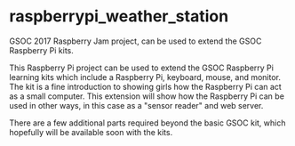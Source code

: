 # raspberrypi_weather_station
GSOC 2017 Raspberry Jam project, can be used to extend the GSOC Raspberry Pi kits.

This Raspberry Pi project can be used to extend the GSOC Raspberry Pi learning kits which include a Raspberry Pi, keyboard, mouse, and monitor.
The kit is a fine introduction to showing girls how the Raspberry Pi can act as a small computer.  This extension will show how the Raspberry Pi can be used in other ways, in this case as a "sensor reader" and web server.

There are a few additional parts required beyond the basic GSOC kit, which hopefully will be available soon with the kits.
